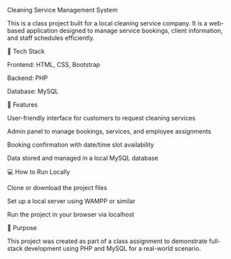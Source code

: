 Cleaning Service Management System

This is a class project built for a local cleaning service company. It is a web-based application designed to manage service bookings,
client information, and staff schedules efficiently.

🔧 Tech Stack

Frontend: HTML, CSS, Bootstrap

Backend: PHP

Database: MySQL

📌 Features

User-friendly interface for customers to request cleaning services

Admin panel to manage bookings, services, and employee assignments

Booking confirmation with date/time slot availability

Data stored and managed in a local MySQL database

💻 How to Run Locally


Clone or download the project files

Set up a local server using WAMPP or similar

Run the project in your browser via localhost

🎯 Purpose

This project was created as part of a class assignment to demonstrate full-stack development using PHP and MySQL for a real-world scenario.
